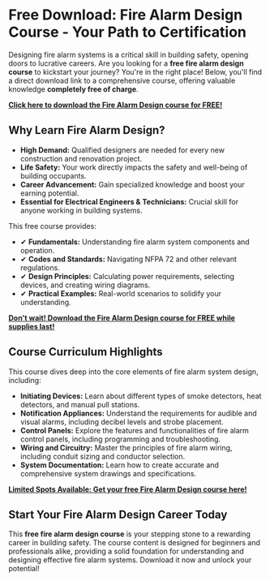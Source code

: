# Free Download: Fire Alarm Design Course - Your Path to Certification

Designing fire alarm systems is a critical skill in building safety, opening doors to lucrative careers. Are you looking for a **free fire alarm design course** to kickstart your journey? You're in the right place! Below, you'll find a direct download link to a comprehensive course, offering valuable knowledge **completely free of charge**.

[**Click here to download the Fire Alarm Design course for FREE!**](https://udemywork.com/fire-alarm-design-course)

## Why Learn Fire Alarm Design?

*   **High Demand:** Qualified designers are needed for every new construction and renovation project.
*   **Life Safety:** Your work directly impacts the safety and well-being of building occupants.
*   **Career Advancement:** Gain specialized knowledge and boost your earning potential.
*   **Essential for Electrical Engineers & Technicians:** Crucial skill for anyone working in building systems.

This free course provides:

*   ✔ **Fundamentals:** Understanding fire alarm system components and operation.
*   ✔ **Codes and Standards:** Navigating NFPA 72 and other relevant regulations.
*   ✔ **Design Principles:** Calculating power requirements, selecting devices, and creating wiring diagrams.
*   ✔ **Practical Examples:** Real-world scenarios to solidify your understanding.

[**Don't wait! Download the Fire Alarm Design course for FREE while supplies last!**](https://udemywork.com/fire-alarm-design-course)

## Course Curriculum Highlights

This course dives deep into the core elements of fire alarm system design, including:

*   **Initiating Devices:** Learn about different types of smoke detectors, heat detectors, and manual pull stations.
*   **Notification Appliances:** Understand the requirements for audible and visual alarms, including decibel levels and strobe placement.
*   **Control Panels:** Explore the features and functionalities of fire alarm control panels, including programming and troubleshooting.
*   **Wiring and Circuitry:** Master the principles of fire alarm wiring, including conduit sizing and conductor selection.
*   **System Documentation:** Learn how to create accurate and comprehensive system drawings and specifications.

[**Limited Spots Available: Get your free Fire Alarm Design course here!**](https://udemywork.com/fire-alarm-design-course)

## Start Your Fire Alarm Design Career Today

This **free fire alarm design course** is your stepping stone to a rewarding career in building safety. The course content is designed for beginners and professionals alike, providing a solid foundation for understanding and designing effective fire alarm systems. Download it now and unlock your potential!
